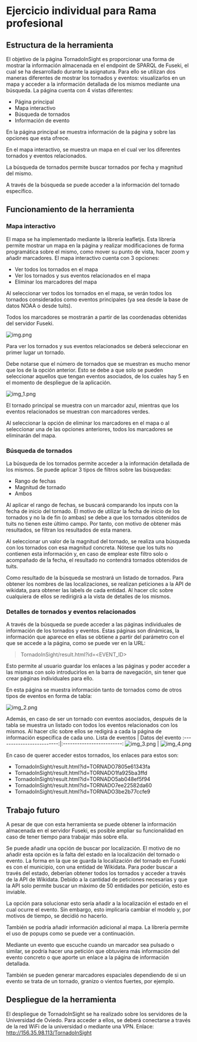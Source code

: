 # Ejercicio individual para Rama profesional

## Estructura de la herramienta
El objetivo de la página TornadoInSight es proporcionar una forma de mostrar la información almacenada en el endpoint de SPARQL de Fuseki, el cual se ha desarrollado durante la asignatura. Para ello se utilizan dos maneras diferentes de mostrar los tornados y eventos: visualizarlos en un mapa y acceder a la información detallada de los mismos mediante una búsqueda.
La página cuenta con 4 vistas diferentes:
- Página principal
- Mapa interactivo
- Búsqueda de tornados
- Información de evento

En la página principal se muestra información de la página y sobre las opciones que esta ofrece.
  
En el mapa interactivo, se muestra un mapa en el cual ver los diferentes tornados y eventos relacionados. 

La búsqueda de tornados permite buscar tornados por fecha y magnitud del mismo.

A través de la búsqueda se puede acceder a la información del tornado específico.
## Funcionamiento de la herramienta
### Mapa interactivo
El mapa se ha implementado mediante la librería leafletjs. Esta librería permite mostrar un mapa en la página y realizar modificaciones de forma programática sobre el mismo, como mover su punto de vista, hacer zoom y añadir marcadores.
El mapa interactivo cuenta con 3 opciones:
- Ver todos los tornados en el mapa
- Ver los tornados y sus eventos relacionados en el mapa
- Eliminar los marcadores del mapa

  
Al seleccionar ver todos los tornados en el mapa, se verán todos los tornados considerados como eventos principales (ya sea desde la base de datos NOAA o desde tuits).
  
Todos los marcadores se mostrarán a partir de las coordenadas obtenidas del servidor Fuseki.
  
![img.png](media/img.png)
  
Para ver los tornados y sus eventos relacionados se deberá seleccionar en primer lugar un tornado.
  
Debe notarse que el número de tornados que se muestran es mucho menor que los de la opción anterior. Esto se debe a que solo se pueden seleccionar aquellos que tengan eventos asociados, de los cuales hay 5 en el momento de despliegue de la aplicación.
  
![img_1.png](media/img_1.png)
  
El tornado principal se muestra con un marcador azul, mientras que los eventos relacionados se muestran con marcadores verdes.
  
Al seleccionar la opción de eliminar los marcadores en el mapa o al seleccionar una de las opciones anteriores, todos los marcadores se eliminarán del mapa.
### Búsqueda de tornados
La búsqueda de los tornados permite acceder a la información detallada de los mismos. Se puede aplicar 3 tipos de filtros sobre las búsquedas:
- Rango de fechas
- Magnitud de tornado
- Ambos

  
Al aplicar el rango de fechas, se buscará comparando los inputs con la fecha de inicio del tornado. El motivo de utilizar la fecha de inicio de los tornados y no la de fin (o ambas) se debe a que los tornados obtenidos de tuits no tienen este último campo. Por tanto, con motivo de obtener más resultados, se filtran los resultados de esta manera.
  
Al seleccionar un valor de la magnitud del tornado, se realiza una búsqueda con los tornados con esa magnitud concreta. Nótese que los tuits no contienen esta información y, en caso de emplear este filtro solo o acompañado de la fecha, el resultado no contendrá tornados obtenidos de tuits.
  
Como resultado de la búsqueda se mostrará un listado de tornados. Para obtener los nombres de las localizaciones, se realizan peticiones a la API de wikidata, para obtener las labels de cada entidad. Al hacer clic sobre cualquiera de ellos se redirigirá a la vista de detalles de los mismos.
### Detalles de tornados y eventos relacionados
A través de la búsqueda se puede acceder a las páginas individuales de información de los tornados y eventos. Estas páginas son dinámicas, la información que aparece en ellas se obtiene a partir del parámetro con el que se accede a la página, como se puede ver en la URL:
> TornadoInSight/result.html?id=<EVENT_ID>

Esto permite al usuario guardar los enlaces a las páginas y poder acceder a las mismas con solo introducirlos en la barra de navegación, sin tener que crear páginas individuales para ello.

En esta página se muestra información tanto de tornados como de otros tipos de eventos en forma de tabla:

![img_2.png](media/img_2.png)

Además, en caso de ser un tornado con eventos asociados, después de la tabla se muestra un listado con todos los eventos relacionados con los mismos. Al hacer clic sobre ellos se redigirá a cada la página de información específica de cada uno.
Lista de eventos | Datos del evento
:-------------------------:|:-------------------------:
![img_3.png](media/img_3.png)  |  ![img_4.png](media/img_4.png)


En caso de querer acceder estos tornados, los enlaces para estos son:

- TornadoInSight/result.html?id=TORNADO7805e61343fa
- TornadoInSight/result.html?id=TORNADO1fa925ba3ffd
- TornadoInSight/result.html?id=TORNADO5ab048ef5f94
- TornadoInSight/result.html?id=TORNADO7ee22582da60
- TornadoInSight/result.html?id=TORNADO3be2b77ccfe9
## Trabajo futuro
A pesar de que con esta herramienta se puede obtener la información almacenada en el servidor Fuseki, es posible ampliar su funcionalidad en caso de tener tiempo para trabajar más sobre ella.

Se puede añadir una opción de buscar por localización. El motivo de no añadir esta opción es la falta del estado en la localización del tornado o evento. La forma en la que se guarda la localización del tornado en Fuseki es con el municipio, con una entidad de Wikidata. Para poder buscar a través del estado, deberían obtener todos los tornados y acceder a través de la API de Wikidata. Debido a la cantidad de peticiones necesarias y que la API solo permite buscar un máximo de 50 entidades por petición, esto es inviable.

La opción para solucionar esto sería añadir a la localización el estado en el cual ocurre el evento. Sin embargo, esto implicaría cambiar el modelo y, por motivos de tiempo, se decidió no hacerlo.

También se podría añadir información adicional al mapa. La librería permite el uso de popups como se puede ver a continuación.

Mediante un evento que escuche cuando un marcador sea pulsado o similar, se podría hacer una petición que obtuviera más información del evento concreto o que aporte un enlace a la página de información detallada.

También se pueden generar marcadores espaciales dependiendo de si un evento se trata de un tornado, granizo o vientos fuertes, por ejemplo.

## Despliegue de la herramienta

El despliegue de TornadoInSight se ha realizado sobre los servidores de la Universidad de Oviedo. Para acceder a ellos, se deberá conectarse a través de la red WiFi de la universidad o mediante una VPN.
Enlace: http://156.35.98.113/TornadoInSight
